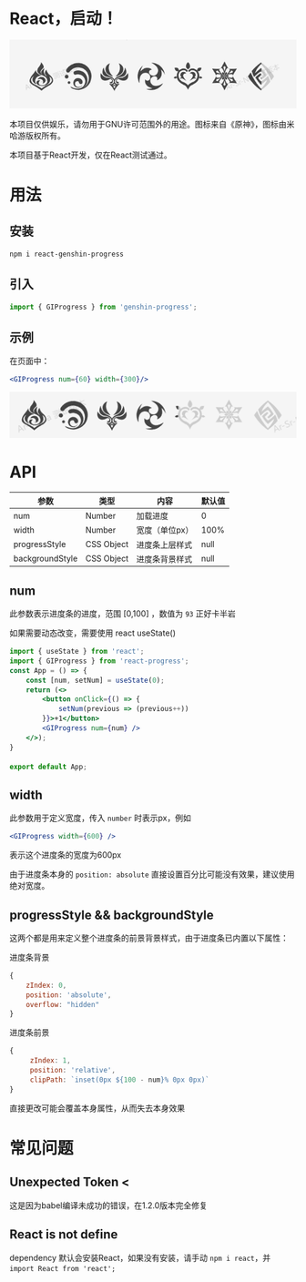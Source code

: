 # React，启动！

![1688831370252](image/README/1688831370252.png)

本项目仅供娱乐，请勿用于GNU许可范围外的用途。图标来自《原神》，图标由米哈游版权所有。

本项目基于React开发，仅在React测试通过。

# 用法

## 安装

```
npm i react-genshin-progress
```

## 引入

````jsx
import { GIProgress } from 'genshin-progress';
````

## 示例

在页面中：

````jsx
<GIProgress num={60} width={300}/>
````

![1688831559455](image/README/1688831559455.png)

# API

| 参数            | 类型       | 内容           | 默认值 |
| --------------- | ---------- | -------------- | ------ |
| num             | Number     | 加载进度       | 0      |
| width           | Number     | 宽度（单位px） | 100%   |
| progressStyle   | CSS Object | 进度条上层样式 | null   |
| backgroundStyle | CSS Object | 进度条背景样式 | null   |

## num

此参数表示进度条的进度，范围 [0,100] ，数值为 `93` 正好卡半岩

如果需要动态改变，需要使用 react useState()

```jsx
import { useState } from 'react';
import { GIProgress } from 'react-progress';
const App = () => {
    const [num, setNum] = useState(0);
    return (<>
        <button onClick={() => {
            setNum(previous => (previous++))
        }}>+1</button>
        <GIProgress num={num} />
    </>);
}

export default App;
```

## width

此参数用于定义宽度，传入 `number` 时表示px，例如

````jsx
<GIProgress width={600} />
````

表示这个进度条的宽度为600px

由于进度条本身的 `position: absolute` 直接设置百分比可能没有效果，建议使用绝对宽度。

## progressStyle && backgroundStyle

这两个都是用来定义整个进度条的前景背景样式，由于进度条已内置以下属性：

进度条背景

````js
{
    zIndex: 0,
    position: 'absolute',
    overflow: "hidden"
}
````

进度条前景

````js
{
     zIndex: 1,
     position: 'relative',
     clipPath: `inset(0px ${100 - num}% 0px 0px)`
}
````

直接更改可能会覆盖本身属性，从而失去本身效果

# 常见问题

## Unexpected Token <

这是因为babel编译未成功的错误，在1.2.0版本完全修复

## React is not define

dependency 默认会安装React，如果没有安装，请手动 `npm i react`，并 `import React from 'react';`
